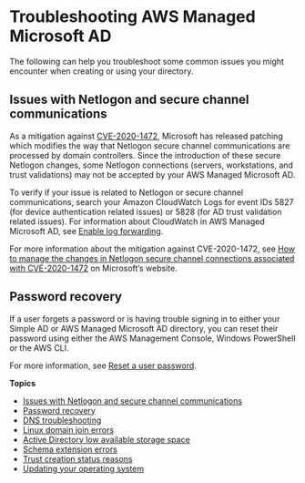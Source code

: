 # Troubleshooting AWS Managed Microsoft AD<a name="ms_ad_troubleshooting"></a>

The following can help you troubleshoot some common issues you might encounter when creating or using your directory\.

## Issues with Netlogon and secure channel communications<a name="ms_ad_tshoot_netlogon_issues"></a>

As a mitigation against [CVE\-2020\-1472](https://cve.mitre.org/cgi-bin/cvename.cgi?name=CVE-2020-1472), Microsoft has released patching which modifies the way that Netlogon secure channel communications are processed by domain controllers\. Since the introduction of these secure Netlogon changes, some Netlogon connections \(servers, workstations, and trust validations\) may not be accepted by your AWS Managed Microsoft AD\.

To verify if your issue is related to Netlogon or secure channel communications, search your Amazon CloudWatch Logs for event IDs 5827 \(for device authentication related issues\) or 5828 \(for AD trust validation related issues\)\. For information about CloudWatch in AWS Managed Microsoft AD, see [Enable log forwarding](ms_ad_enable_log_forwarding.md)\.

For more information about the mitigation against CVE\-2020\-1472, see [How to manage the changes in Netlogon secure channel connections associated with CVE\-2020\-1472](https://support.microsoft.com/en-us/topic/how-to-manage-the-changes-in-netlogon-secure-channel-connections-associated-with-cve-2020-1472-f7e8cc17-0309-1d6a-304e-5ba73cd1a11e) on Microsoft’s website\.

## Password recovery<a name="ms_ad_tshoot_password_recovery"></a>

If a user forgets a password or is having trouble signing in to either your Simple AD or AWS Managed Microsoft AD directory, you can reset their password using either the AWS Management Console, Windows PowerShell or the AWS CLI\.

For more information, see [Reset a user password](ms_ad_manage_users_groups_reset_password.md)\.

**Topics**
+ [Issues with Netlogon and secure channel communications](#ms_ad_tshoot_netlogon_issues)
+ [Password recovery](#ms_ad_tshoot_password_recovery)
+ [DNS troubleshooting](ms_ad_troubleshooting_dns.md)
+ [Linux domain join errors](ms_ad_troubleshooting_join_linux.md)
+ [Active Directory low available storage space](ms_ad_troubleshooting_low_storage_space.md)
+ [Schema extension errors](ms_ad_troubleshooting_schema.md)
+ [Trust creation status reasons](ms_ad_troubleshooting_trusts.md)
+ [Updating your operating system](ms_ad_troubleshooting_update_os.md)